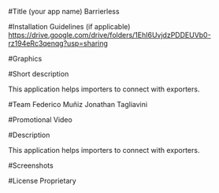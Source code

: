 #Title (your app name)
Barrierless

#Installation Guidelines (if applicable)
https://drive.google.com/drive/folders/1EhI6UvjdzPDDEUVb0-rz194eRc3qenqg?usp=sharing

#Graphics

#Short description

This application helps importers to connect with exporters.

#Team
Federico Muñiz
Jonathan Tagliavini

#Promotional Video

#Description

This application helps importers to connect with exporters.

#Screenshots

#License
Proprietary
